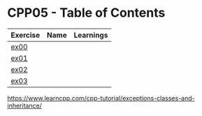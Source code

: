 # CPP05 - Table of Contents

| Exercise     | Name       | Learnings                                                                                                                                                                                                      |
| ------------ | ---------- | -------------------------------------------------------------------------------------------------------------------------------------------------------------------------------------------------------------- |
| [ex00](ex00) |            |                                                                                                                                                                                                                |
| [ex01](ex01) |            |                                                                                                                                                                                                                |
| [ex02](ex02) |            |                                                                                                                                                                                                                |
| [ex03](ex03) |            |                                                                                                                                                                                                                |

https://www.learncpp.com/cpp-tutorial/exceptions-classes-and-inheritance/
